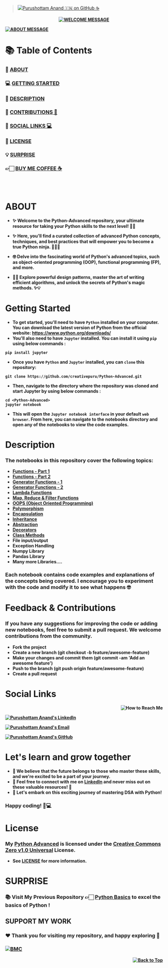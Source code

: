 <!-- 
📖 Update Readme
📚 Update Files
🔰 Update License
-->

> [![Purushottam Anand 🇮🇳 on GitHub ☕](https://github.com/creativepuru.png?size=100)](https://github.com/creativepuru "Purushottam Anand 🇮🇳 on GitHub ☕")
<b>

<div align="center"> 

[![WELCOME MESSAGE](https://readme-typing-svg.demolab.com?font=Calibri&size=28&duration=2000&pause=1000&multiline=true&width=750&height=80&lines=👋+WELCOME+TO+MY+🐍+PYTHON+ADVANCED+REPOSITORY+📘)](https://github.com/creativepuru/Python-Advanced)

</div>

[![ABOUT MESSAGE](https://readme-typing-svg.demolab.com?font=Calibri&size=26&duration=1000&pause=1000&multiline=true&width=1200&height=100&lines=📚+This+repository+is+a+treasure+trove+of+Advanced+Python+🐍+techniques,+tips,+and+tricks+🤓;✨+I+am+constantly+adding+new+contents.;💭+So+make+sure+to+check+back+often+🕙)](https://github.com/creativepuru)

# 📚 Table of Contents
### 🔰 [ABOUT](#about)
### 💻 [GETTING STARTED](#getting-started)
### 🔰 [DESCRIPTION](#description)
### 📣 [CONTRIBUTIONS 🤝](#feedback--contributions)
### 📲 [SOCIAL LINKS 💻](#social-links)
### 📖 [LICENSE](#license)
### 💡 [SURPRISE](#surprise)
### 👉🏻 [BUY ME COFFEE ☕](#support-my-work)

<br> </br>

# ABOUT
- ✨ Welcome to the Python-Advanced repository, your ultimate resource for taking your Python skills to the next level! 💪🚀

- ✨ Here, you'll find a curated collection of advanced Python concepts, techniques, and best practices that will empower you to become a true Python ninja. 🐱‍👤🔥

- 🤓 Delve into the fascinating world of Python's advanced topics, such as object-oriented programming (OOP), functional programming (FP), and more. 

- 🎯🔬 Explore powerful design patterns, master the art of writing efficient algorithms, and unlock the secrets of Python's magic methods. ✨💡

# Getting Started
- To get started, you'll need to have `Python` installed on your computer. You can download the latest version of Python from the official website: https://www.python.org/downloads/
- You'll also need to have `Jupyter` installed. You can install it using `pip` using below commands :
```
pip install jupyter
```
- Once you have `Python` and `Jupyter` installed, you can `clone` this repository:
```
git clone https://github.com/creativepuru/Python-Advanced.git
```
- Then, navigate to the directory where the repository was cloned and start Jupyter by using below commands :
```
cd <Python-Advanced>
jupyter notebook
```
- This will open the `Jupyter notebook interface` in your default `web browser`. From here, you can navigate to the notebooks directory and open any of the notebooks to view the code examples.

# Description
### The notebooks in this repository cover the following topics:
- [Functions - Part 1](https://github.com/creativepuru/Python-Advanced/blob/main/01%20-%20Functions%20Part%201.ipynb)
- [Functions - Part 2](https://github.com/creativepuru/Python-Advanced/blob/main/02%20-%20Functions%20Part%202.ipynb)
- [Generator Functions - 1](https://github.com/creativepuru/Python-Advanced/blob/main/03%20-%20Generator%20Functions.ipynb)
- [Generator Functions - 2](https://github.com/creativepuru/Python-Advanced/blob/main/04%20-%20Generator%20Functions%202.ipynb)
- [Lambda Functions](https://github.com/creativepuru/Python-Advanced/blob/main/05%20-%20Lambda%20Function.ipynb)
- [Map, Reduce & Filter Functions](https://github.com/creativepuru/Python-Advanced/blob/main/06%20-%20Map%2C%20Reduce%20%26%20Filter%20Functions.ipynb)
- [OOPS (Object Oriented Programming)](https://github.com/creativepuru/Python-Advanced/blob/main/07%20-%20OOPS%20Part%201.ipynb)
- [Polymorphism](https://github.com/creativepuru/Python-Advanced/blob/main/08%20-%20Polymorphism.ipynb)
- [Encapsulation](https://github.com/creativepuru/Python-Advanced/blob/main/09%20-%20Encapsulation.ipynb)
- [Inheritance](https://github.com/creativepuru/Python-Advanced/blob/main/10%20-%20Inheritance.ipynb)
- [Abstraction](https://github.com/creativepuru/Python-Advanced/blob/main/11%20-%20Abstraction.ipynb)
- [Decorators](https://github.com/creativepuru/Python-Advanced/blob/main/12%20-%20Decorator.ipynb)
- [Class Methods](https://github.com/creativepuru/Python-Advanced/blob/main/13%20-%20Class%20Methods.ipynb)
- File input/output
- Exception Handling
- Numpy Library
- Pandas Library
- Many more Libraries....

### Each notebook contains code examples and explanations of the concepts being covered. I encourage you to experiment with the code and modify it to see what happens 🤓

# Feedback & Contributions
### If you have any suggestions for improving the code or adding new notebooks, feel free to submit a pull request. We welcome contributions from the community.

- Fork the project
- Create a new branch (git checkout -b feature/awesome-feature)
- Make your changes and commit them (git commit -am 'Add an awesome feature')
- Push to the branch (git push origin feature/awesome-feature)
- Create a pull request

# Social Links

<p align="right">
<img src="https://readme-typing-svg.demolab.com?font=Calibri&size=28&duration=2000&pause=1000&multiline=true&width=600&height=40&lines=📲+How+to+reach+me+💻+" alt="How to Reach Me" /> </p>

[![Purushottam Anand's LinkedIn](https://img.shields.io/badge/-📲%20Connect%20on%20Linkedin-blue?style=for-the-badge&logo=linkedin)](https://openinapp.co/connect-on-linkedin-puru "Purushottam Anand's LinkedIn Profile")

[![Purushottam Anand's Email](https://img.shields.io/badge/Gmail-use%20Desktop%20/%20Laptop%20to%20open%20Gmail-blue?style=for-the-badge&logo=gmail)](https://openinapp.co/gmailpuru "Gmail - use Desktop / Laptop to open Gmail")

[![Purushottam Anand's GitHub](https://img.shields.io/badge/GitHub-❤️%20Sponsor%20me%20on%20GitHub-gr?style=for-the-badge&logo=github)](https://openinapp.co/githubpuru "Purushottam Anand's GitHub Page")

# Let's learn and grow together
- 🤖 We believe that the future belongs to those who master these skills, and we're excited to be a part of your journey. 
- 💪 Feel free to connect with me on [LinkedIn](https://openinapp.co/linkedinpuru "Purushottam Anand on Linkedin") and never miss out on these valuable resources! 🚀
- 🌟 Let's embark on this exciting journey of mastering DSA with Python! 
### Happy coding! 🚀💻

# License
### My [Python Advanced](https://github.com/creativepuru/Python-Advanced) is licensed under the [Creative Commons Zero v1.0 Universal](https://github.com/creativepuru/Python-Advanced/blob/main/LICENSE.txt) License. 
- See [LICENSE](https://github.com/creativepuru/Python-Advanced/blob/main/LICENSE.txt) for more information.

# SURPRISE
### 📚 Visit My Previous Repository 👉🏻 [Python Basics](https://github.com/creativepuru/Python-Basics) to excel the basics of Python !

## SUPPORT MY WORK

### ❤️ Thank you for visiting my repository, and happy exploring 🤗

### [![BMC](https://img.shields.io/badge/Buy%20Me%20a%20Coffee%20☕-%23FFDD00.svg?&style=for-the-badge&logo=buy-me-a-coffee&logoColor=black)](https://www.buymeacoffee.com/creativepuru)

<p align="right">
<a href="#top">
<img src="https://img.shields.io/static/v1?label&message=Back+to+Top&color=red&style=for-the-badge&logo" alt="Back to Top" /> </a> </p>

</b>
